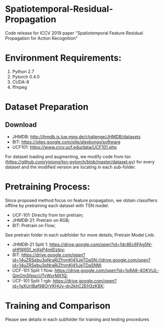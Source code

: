 # Spatiotemporal-Residual-Propagation
Code release for ICCV 2019 paper "Spatiotemporal Feature Residual Propagation for Action Recognition" 

# Environment Requirements:
1. Python 2.7
2. Pytorch 0.4.0
3. CUDA-8
4. ffmpeg

# Dataset Preparation
## Download
- JHMDB: http://jhmdb.is.tue.mpg.de/challenge/JHMDB/datasets
- BIT: https://sites.google.com/site/alexkongy/software
- UCF101: https://www.crcv.ucf.edu/data/UCF101.php

For dataset loading and augmenting, we modify code from tsn (https://github.com/yjxiong/tsn-pytorch/blob/master/dataset.py) for every dataset and the modified version are locating in each sub-folder.


# Pretraining Process:
Since proposed method focus on feature propagation, we obtain classifiers offline by pretraining each dataset with TSN model.
- UCF-101: Directly from tsn pretrain;
- JHMDB-21: Pretrain on RGB;
- BIT: Pretrain on Flow;

See pretrain folder in each subfolder for more details; Pretrain Model Link:
- JHMDB-21 Split 1: https://drive.google.com/open?id=1dc8Ec6FAg5N-gHfW65f_mXpP4mlDzlpv;
- BIT: https://drive.google.com/open?id=14uZRSebu3pNraRjZfnmKl41jJeTDaSN://drive.google.com/open?id=14uZRSebu3pNraRjZfnmKl41jJeTDaSNM; 
- UCF-101 Split 1 flow: https://drive.google.com/open?id=1o8A8-4OKVlJL-QmOmSfppcUTyWxrMX1Q;
- UCF-101 Split 1 rgb: https://drive.google.com/open?id=1gXUrIBaf98OrVKHUy-dn2khC2EH3zK8X;

# Training and Comparison
Please see details in each subfolder for training and testing procedures
